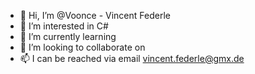 - 👋 Hi, I’m @Voonce - Vincent Federle
- 👀 I’m interested in C#
- 🌱 I’m currently learning
- 💞️ I’m looking to collaborate on
- 📫 I can be reached via email vincent.federle@gmx.de

<!---
Voonce/Voonce is a ✨ special ✨ repository because its `README.md` (this file) appears on your GitHub profile.
You can click the Preview link to take a look at your changes.
--->
